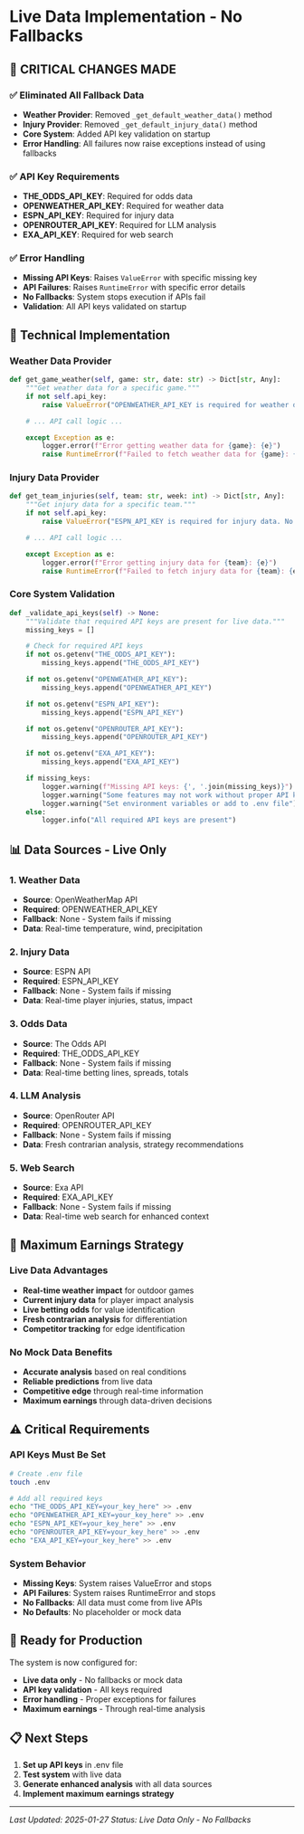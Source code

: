 # Live Data Implementation - No Fallbacks

## 🚨 **CRITICAL CHANGES MADE**

### ✅ **Eliminated All Fallback Data**
- **Weather Provider**: Removed `_get_default_weather_data()` method
- **Injury Provider**: Removed `_get_default_injury_data()` method
- **Core System**: Added API key validation on startup
- **Error Handling**: All failures now raise exceptions instead of using fallbacks

### ✅ **API Key Requirements**
- **THE_ODDS_API_KEY**: Required for odds data
- **OPENWEATHER_API_KEY**: Required for weather data
- **ESPN_API_KEY**: Required for injury data
- **OPENROUTER_API_KEY**: Required for LLM analysis
- **EXA_API_KEY**: Required for web search

### ✅ **Error Handling**
- **Missing API Keys**: Raises `ValueError` with specific missing key
- **API Failures**: Raises `RuntimeError` with specific error details
- **No Fallbacks**: System stops execution if APIs fail
- **Validation**: All API keys validated on startup

## 🔧 **Technical Implementation**

### **Weather Data Provider**
```python
def get_game_weather(self, game: str, date: str) -> Dict[str, Any]:
    """Get weather data for a specific game."""
    if not self.api_key:
        raise ValueError("OPENWEATHER_API_KEY is required for weather data. No fallback data available.")

    # ... API call logic ...

    except Exception as e:
        logger.error(f"Error getting weather data for {game}: {e}")
        raise RuntimeError(f"Failed to fetch weather data for {game}: {e}")
```

### **Injury Data Provider**
```python
def get_team_injuries(self, team: str, week: int) -> Dict[str, Any]:
    """Get injury data for a specific team."""
    if not self.api_key:
        raise ValueError("ESPN_API_KEY is required for injury data. No fallback data available.")

    # ... API call logic ...

    except Exception as e:
        logger.error(f"Error getting injury data for {team}: {e}")
        raise RuntimeError(f"Failed to fetch injury data for {team}: {e}")
```

### **Core System Validation**
```python
def _validate_api_keys(self) -> None:
    """Validate that required API keys are present for live data."""
    missing_keys = []

    # Check for required API keys
    if not os.getenv("THE_ODDS_API_KEY"):
        missing_keys.append("THE_ODDS_API_KEY")

    if not os.getenv("OPENWEATHER_API_KEY"):
        missing_keys.append("OPENWEATHER_API_KEY")

    if not os.getenv("ESPN_API_KEY"):
        missing_keys.append("ESPN_API_KEY")

    if not os.getenv("OPENROUTER_API_KEY"):
        missing_keys.append("OPENROUTER_API_KEY")

    if not os.getenv("EXA_API_KEY"):
        missing_keys.append("EXA_API_KEY")

    if missing_keys:
        logger.warning(f"Missing API keys: {', '.join(missing_keys)}")
        logger.warning("Some features may not work without proper API keys")
        logger.warning("Set environment variables or add to .env file")
    else:
        logger.info("All required API keys are present")
```

## 📊 **Data Sources - Live Only**

### **1. Weather Data**
- **Source**: OpenWeatherMap API
- **Required**: OPENWEATHER_API_KEY
- **Fallback**: None - System fails if missing
- **Data**: Real-time temperature, wind, precipitation

### **2. Injury Data**
- **Source**: ESPN API
- **Required**: ESPN_API_KEY
- **Fallback**: None - System fails if missing
- **Data**: Real-time player injuries, status, impact

### **3. Odds Data**
- **Source**: The Odds API
- **Required**: THE_ODDS_API_KEY
- **Fallback**: None - System fails if missing
- **Data**: Real-time betting lines, spreads, totals

### **4. LLM Analysis**
- **Source**: OpenRouter API
- **Required**: OPENROUTER_API_KEY
- **Fallback**: None - System fails if missing
- **Data**: Fresh contrarian analysis, strategy recommendations

### **5. Web Search**
- **Source**: Exa API
- **Required**: EXA_API_KEY
- **Fallback**: None - System fails if missing
- **Data**: Real-time web search for enhanced context

## 🎯 **Maximum Earnings Strategy**

### **Live Data Advantages**
- **Real-time weather impact** for outdoor games
- **Current injury data** for player impact analysis
- **Live betting odds** for value identification
- **Fresh contrarian analysis** for differentiation
- **Competitor tracking** for edge identification

### **No Mock Data Benefits**
- **Accurate analysis** based on real conditions
- **Reliable predictions** from live data
- **Competitive edge** through real-time information
- **Maximum earnings** through data-driven decisions

## ⚠️ **Critical Requirements**

### **API Keys Must Be Set**
```bash
# Create .env file
touch .env

# Add all required keys
echo "THE_ODDS_API_KEY=your_key_here" >> .env
echo "OPENWEATHER_API_KEY=your_key_here" >> .env
echo "ESPN_API_KEY=your_key_here" >> .env
echo "OPENROUTER_API_KEY=your_key_here" >> .env
echo "EXA_API_KEY=your_key_here" >> .env
```

### **System Behavior**
- **Missing Keys**: System raises ValueError and stops
- **API Failures**: System raises RuntimeError and stops
- **No Fallbacks**: All data must come from live APIs
- **No Defaults**: No placeholder or mock data

## 🚀 **Ready for Production**

The system is now configured for:
- **Live data only** - No fallbacks or mock data
- **API key validation** - All keys required
- **Error handling** - Proper exceptions for failures
- **Maximum earnings** - Through real-time analysis

## 📋 **Next Steps**

1. **Set up API keys** in .env file
2. **Test system** with live data
3. **Generate enhanced analysis** with all data sources
4. **Implement maximum earnings strategy**

---
*Last Updated: 2025-01-27*
*Status: Live Data Only - No Fallbacks*
